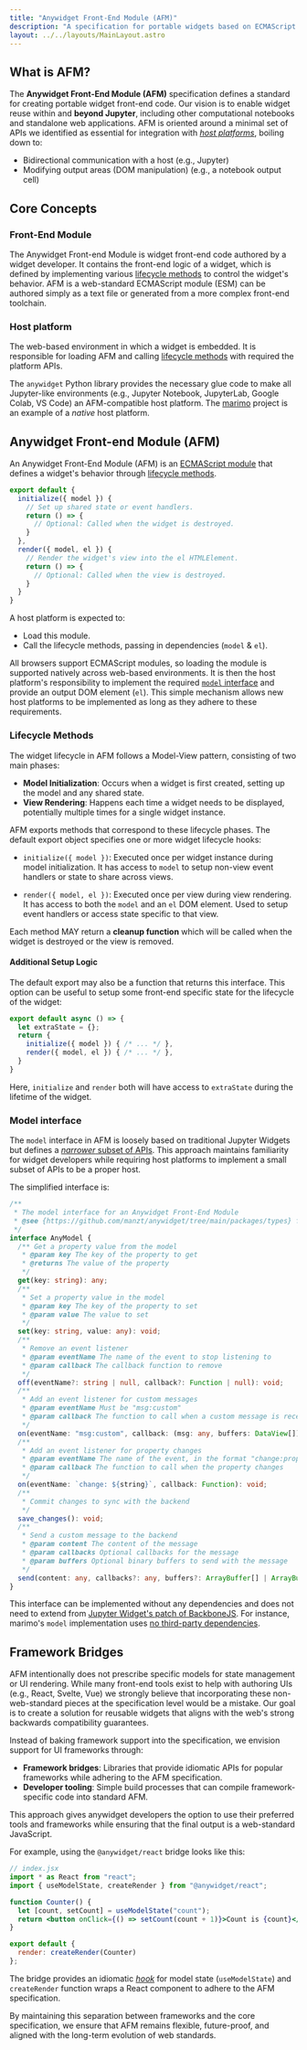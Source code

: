 ```yaml
---
title: "Anywidget Front-End Module (AFM)"
description: "A specification for portable widgets based on ECMAScript modules."
layout: ../../layouts/MainLayout.astro
---
```


## What is AFM?

The **Anywidget Front-End Module (AFM)** specification defines a standard for
creating portable widget front-end code. Our vision is to enable widget reuse
within and **beyond Jupyter**, including other computational notebooks and standalone web
applications. AFM is oriented around a minimal set of APIs we identified as
essential for integration with [_host platforms_](#host-platform), boiling down to:

- Bidirectional communication with a host (e.g., Jupyter)
- Modifying output areas (DOM manipulation) (e.g., a notebook output cell)

## Core Concepts

### Front-End Module

The Anywidget Front-end Module is widget front-end code authored by a widget
developer. It contains the front-end logic of a widget, which is defined by
implementing various [lifecycle methods](#lifecycle-methods) to control the
widget's behavior. AFM is a web-standard ECMAScript module (ESM) can be
authored simply as a text file or generated from a more complex front-end
toolchain.

### Host platform

The web-based environment in which a widget is embedded. It is responsible for
loading AFM and calling [lifecycle methods](#lifecycle-methods) with required
the platform APIs.

The `anywidget` Python library provides the necessary glue code to make all
Jupyter-like environments (e.g., Jupyter Notebook, JupyterLab, Google Colab, VS
Code) an AFM-compatible host platform. The
[marimo](https://github.com/marimo-team/marimo) project is an example of a _native_ host
platform.

## Anywidget Front-end Module (AFM)

An Anywidget Front-End Module (AFM) is an [ECMAScript
module](https://developer.mozilla.org/en-US/docs/Web/JavaScript/Guide/Modules)
that defines a widget's behavior through [lifecycle
methods](#lifecycle-methods).

```js
export default {
  initialize({ model }) {
    // Set up shared state or event handlers.
    return () => {
      // Optional: Called when the widget is destroyed.
    } 
  },
  render({ model, el }) {
    // Render the widget's view into the el HTMLElement.
    return () => {
      // Optional: Called when the view is destroyed.
    }
  }
}
```

A host platform is expected to:

- Load this module.
- Call the lifecycle methods, passing in dependencies (`model` & `el`).

All browsers support ECMAScript modules, so loading the module is supported natively across
web-based environments. It is then the host platform's responsibility to
implement the required [`model` interface](#model-interface) and provide an
output DOM element (`el`). This simple mechanism allows new host platforms to
be implemented as long as they adhere to these requirements.

### Lifecycle Methods

The widget lifecycle in AFM follows a Model-View pattern, consisting of two
main phases:

- **Model Initialization**: Occurs when a widget is first created, setting up
the model and any shared state.
- **View Rendering**: Happens each time a widget needs to be displayed,
potentially multiple times for a single widget instance.

AFM exports methods that correspond to these lifecycle phases. The default
export object specifies one or more widget lifecycle hooks:

- `initialize({ model })`: Executed once per widget instance during model
initialization. It has access to `model` to setup non-view event handlers or
state to share across views.

- `render({ model, el })`: Executed once per view during view rendering. It has
access to both the `model` and an `el` DOM element. Used to setup event
handlers or access state specific to that view.

Each method MAY return a **cleanup function** which will be called when the
widget is destroyed or the view is removed.

#### Additional Setup Logic

The default export may also be a function that returns this interface. This
option can be useful to setup some front-end specific state for the lifecycle
of the widget:

```js
export default async () => {
  let extraState = {};
  return {
    initialize({ model }) { /* ... */ },
    render({ model, el }) { /* ... */ },
  }
}
```

Here, `initialize` and `render` both will have access to `extraState` during the
lifetime of the widget.

### Model interface

The `model` interface in AFM is loosely based on traditional Jupyter Widgets but
defines a [_narrower_ subset of
APIs](https://observablehq.com/@manzt/afm-narrowing-widget-front-end-apis).
This approach maintains familiarity for widget developers while requiring host
platforms to implement a small subset of APIs to be a proper host.

The simplified interface is:

```typescript
/**
 * The model interface for an Anywidget Front-End Module
 * @see {https://github.com/manzt/anywidget/tree/main/packages/types} for complete types
 */
interface AnyModel {
  /** Get a property value from the model
   * @param key The key of the property to get
   * @returns The value of the property
   */
  get(key: string): any;
  /**
   * Set a property value in the model
   * @param key The key of the property to set
   * @param value The value to set
   */
  set(key: string, value: any): void;
  /**
   * Remove an event listener
   * @param eventName The name of the event to stop listening to
   * @param callback The callback function to remove
   */
  off(eventName?: string | null, callback?: Function | null): void;
  /**
   * Add an event listener for custom messages
   * @param eventName Must be "msg:custom"
   * @param callback The function to call when a custom message is received
   */
  on(eventName: "msg:custom", callback: (msg: any, buffers: DataView[]) => void): void;
  /**
   * Add an event listener for property changes
   * @param eventName The name of the event, in the format "change:propertyName"
   * @param callback The function to call when the property changes
   */
  on(eventName: `change: ${string}`, callback: Function): void;
  /**
   * Commit changes to sync with the backend
   */
  save_changes(): void;
  /**
   * Send a custom message to the backend
   * @param content The content of the message
   * @param callbacks Optional callbacks for the message
   * @param buffers Optional binary buffers to send with the message
   */
  send(content: any, callbacks?: any, buffers?: ArrayBuffer[] | ArrayBufferView[]): void;
}
```

This interface can be implemented without any dependencies and does not need to
extend from [Jupyter Widget's patch of
BackboneJS](https://github.com/jupyter-widgets/ipywidgets/blob/main/packages/base/src/backbone-patch.ts).
For instance, marimo's `model` implementation uses [no third-party
dependencies](https://github.com/marimo-team/marimo/blob/7f3023ff0caef22b2bf4c1b5a18ad1899bd40fa3/frontend/src/plugins/impl/anywidget/AnyWidgetPlugin.tsx#L161-L267).

## Framework Bridges

AFM intentionally does not prescribe specific models for state management or UI
rendering. While many front-end tools exist to help with authoring UIs (e.g.,
React, Svelte, Vue) we strongly believe that incorporating these
non-web-standard pieces at the specification level would be a mistake. Our goal
is to create a solution for reusable widgets that aligns with the web's strong
backwards compatibility guarantees.

Instead of baking framework support into the specification, we envision support
for UI frameworks through:

- **Framework bridges**: Libraries that provide idiomatic APIs for popular
frameworks while adhering to the AFM specification.
- **Developer tooling**: Simple build processes that can compile
framework-specific code into standard AFM.

This approach gives anywidget developers the option to use their preferred
tools and frameworks while ensuring that the final output is a web-standard
JavaScript.

For example, using the `@anywidget/react` bridge looks like this:

```jsx
// index.jsx
import * as React from "react";
import { useModelState, createRender } from "@anywidget/react";

function Counter() {
  let [count, setCount] = useModelState("count");
  return <button onClick={() => setCount(count + 1)}>Count is {count}</button>;
}

export default {
  render: createRender(Counter)
};
```

The bridge provides an idiomatic
[_hook_](https://react.dev/reference/react/hooks) for model state
(`useModelState`) and `createRender` function wraps a React component to
adhere to the AFM specification.

By maintaining this separation between frameworks and the core specification,
we ensure that AFM remains flexible, future-proof, and aligned with the
long-term evolution of web standards.
